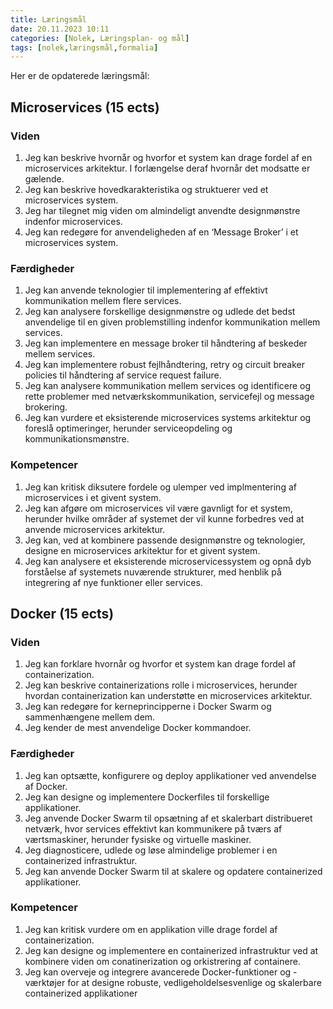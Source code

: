 ```yaml
---
title: Læringsmål
date: 20.11.2023 10:11
categories: [Nolek, Læringsplan- og mål]
tags: [nolek,læringsmål,formalia]
---
```

Her er de opdaterede læringsmål:

## Microservices (15 ects)
### Viden
1. Jeg kan beskrive hvornår og hvorfor et system kan drage fordel af en microservices
   arkitektur. I forlængelse deraf hvornår det modsatte er gælende.
2. Jeg kan beskrive hovedkarakteristika og struktuerer ved et microservices system.
3. Jeg har tilegnet mig viden om almindeligt anvendte designmønstre indenfor
   microservices.
4. Jeg kan redegøre for anvendeligheden af en ‘Message Broker’ i et microservices system.
   
### Færdigheder
1. Jeg kan anvende teknologier til implementering af effektivt kommunikation mellem flere
   services.
2. Jeg kan analysere forskellige designmønstre og udlede det bedst anvendelige til en given
   problemstilling indenfor kommunikation mellem services.
3. Jeg kan implementere en message broker til håndtering af beskeder mellem services.
4. Jeg kan implementere robust fejlhåndtering, retry og circuit breaker policies til håndtering
   af service request failure.
5. Jeg kan analysere kommunikation mellem services og identificere og rette problemer
   med netværkskommunikation, servicefejl og message brokering.
6. Jeg kan vurdere et eksisterende microservices systems arkitektur og foreslå optimeringer,
   herunder serviceopdeling og kommunikationsmønstre.
   
### Kompetencer
1. Jeg kan kritisk diksutere fordele og ulemper ved implmentering af microservices i et
   givent system.
2. Jeg kan afgøre om microservices vil være gavnligt for et system, herunder hvilke områder
   af systemet der vil kunne forbedres ved at anvende microservices arkitektur.
3. Jeg kan, ved at kombinere passende designmønstre og teknologier, designe en
   microservices arkitektur for et givent system.
4. Jeg kan analysere et eksisterende microservicessystem og opnå dyb forståelse af
   systemets nuværende strukturer, med henblik på integrering af nye funktioner eller
   services.

## Docker (15 ects)
###   Viden
1. Jeg kan forklare hvornår og hvorfor et system kan drage fordel af containerization.
2. Jeg kan beskrive containerizations rolle i microservices, herunder hvordan
   containerization kan understøtte en microservices arkitektur.
3. Jeg kan redegøre for kerneprincipperne i Docker Swarm og sammenhængene mellem
   dem.
4. Jeg kender de mest anvendelige Docker kommandoer.
  
### Færdigheder
1. Jeg kan optsætte, konfigurere og deploy applikationer ved anvendelse af Docker.
2. Jeg kan designe og implementere Dockerfiles til forskellige applikationer.
3. Jeg anvende Docker Swarm til opsætning af et skalerbart distribueret netværk, hvor
   services effektivt kan kommunikere på tværs af værtsmaskiner, herunder fysiske og virtuelle
   maskiner.
4. Jeg diagnosticere, udlede og løse almindelige problemer i en containerized infrastruktur.
5. Jeg kan anvende Docker Swarm til at skalere og opdatere containerized applikationer.
   
### Kompetencer
1. Jeg kan kritisk vurdere om en applikation ville drage fordel af containerization.
2. Jeg kan designe og implementere en containerized infrastruktur ved at kombinere viden
   om conatinerization og orkistrering af containere.
3. Jeg kan overveje og integrere avancerede Docker-funktioner og -værktøjer for at designe
   robuste, vedligeholdelsesvenlige og skalerbare containerized applikationer

